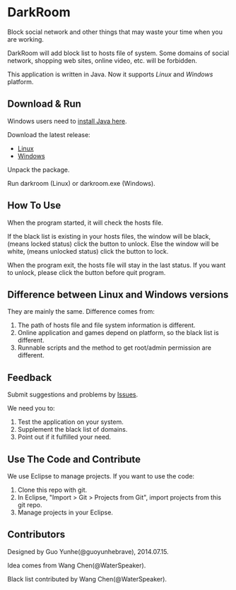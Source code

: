 DarkRoom
========

Block social network and other things that may waste your time when you are working.

DarkRoom will add block list to hosts file of system. Some domains of social network, shopping web sites, online video, etc. will be forbidden.

This application is written in Java. Now it supports *Linux* and *Windows* platform.

Download & Run
------------------

Windows users need to [install Java here](http://java.com/).

Download the latest release:

* [Linux](http://guoyunhe.me/app/darkroom/darkroom-linux.tar.gz)
* [Windows](http://guoyunhe.me/app/darkroom/darkroom-windows.zip)

Unpack the package.

Run darkroom (Linux) or darkroom.exe (Windows).

How To Use
----------

When the program started, it will check the hosts file. 

If the black list is existing in your hosts files, the window will be black, (means locked status) click the button to unlock. Else the window will be white, (means unlocked status) click the button to lock.

When the program exit, the hosts file will stay in the last status. If you want to unlock, please click the button before quit program.

Difference between Linux and Windows versions
---------------------------------------------

They are mainly the same. Difference comes from:

1. The path of hosts file and file system information is different.
2. Online application and games depend on platform, so the black list is different.
3. Runnable scripts and the method to get root/admin permission are different.

Feedback
--------

Submit suggestions and problems by [Issues](https://github.com/guoyunhebrave/DarkRoom/issues).

We need you to:

1. Test the application on your system.
2. Supplement the black list of domains.
3. Point out if it fulfilled your need.

Use The Code and Contribute
---------------------------

We use Eclipse to manage projects. If you want to use the code:

1. Clone this repo with git.
2. In Eclipse, "Import > Git > Projects from Git", import projects from this git repo.
3. Manage projects in your Eclipse.

Contributors
------------

Designed by Guo Yunhe(@guoyunhebrave), 2014.07.15.

Idea comes from Wang Chen(@WaterSpeaker).

Black list contributed by Wang Chen(@WaterSpeaker).